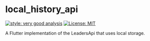 # local_history_api

[![style: very good analysis][very_good_analysis_badge]][very_good_analysis_link]
[![License: MIT][license_badge]][license_link]

A Flutter implementation of the LeadersApi that uses local storage.

[license_badge]: https://img.shields.io/badge/license-MIT-blue.svg
[license_link]: https://opensource.org/licenses/MIT
[very_good_analysis_badge]: https://img.shields.io/badge/style-very_good_analysis-B22C89.svg
[very_good_analysis_link]: https://pub.dev/packages/very_good_analysis